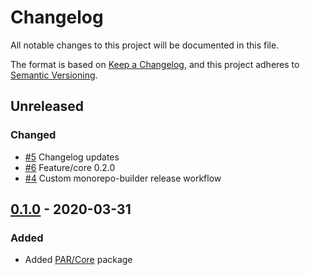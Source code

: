 # Changelog
All notable changes to this project will be documented in this file.

The format is based on [Keep a Changelog](https://keepachangelog.com/en/1.0.0/),
and this project adheres to [Semantic Versioning](https://semver.org/spec/v2.0.0.html).

<!-- changelog-linker -->

<!-- dumped content start -->

## Unreleased

### Changed

- [#5] Changelog updates
- [#6] Feature/core 0.2.0
- [#4] Custom monorepo-builder release workflow

<!-- dumped content end -->

## [0.1.0] - 2020-03-31

### Added

- Added [PAR/Core] package

[#6]: https://github.com/php-addition-repository/par/pull/6
[#4]: https://github.com/php-addition-repository/par/pull/4
[0.1.0]: https://github.com/php-addition-repository/par/releases/tag/0.1.0
[PAR/Core]: https://github.com/php-addition-repository/core/
[#5]: https://github.com/php-addition-repository/par/pull/5
